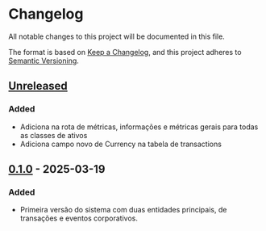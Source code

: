 # Changelog

All notable changes to this project will be documented in this file.

The format is based on [Keep a Changelog](https://keepachangelog.com/en/1.1.0/),
and this project adheres to [Semantic Versioning](https://semver.org/spec/v2.0.0.html).

## [Unreleased]

### Added

- Adiciona na rota de métricas, informações e métricas gerais para todas as classes de ativos
- Adiciona campo novo de Currency na tabela de transactions

## [0.1.0] - 2025-03-19

### Added

- Primeira versão do sistema com duas entidades principais, de transações e eventos corporativos.

[unreleased]: https://github.com/gustavohiroaki/personalfinance/compare/v0.1.0...HEAD
[0.1.0]: https://github.com/gustavohiroaki/personalfinance/releases/tag/v0.1.0

